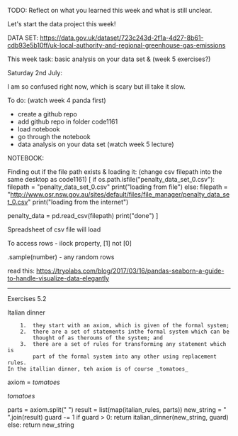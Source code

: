 TODO: Reflect on what you learned this week and what is still unclear.

Let's start the data project this week!

DATA SET: https://data.gov.uk/dataset/723c243d-2f1a-4d27-8b61-cdb93e5b10ff/uk-local-authority-and-regional-greenhouse-gas-emissions

This week task: basic analysis on your data set & (week 5 exercises?)

Saturday 2nd July:

I am so confused right now, which is scary but ill take it slow.

To do: (watch week 4 panda first)

- create a github repo
- add github repo in folder code1161
- load notebook
- go through the notebook
- data analysis on your data set (watch week 5 lecture)

NOTEBOOK:

Finding out if the file path exists & loading it:
(change csv filepath into the same desktop as code1161)
[
if os.path.isfile("penalty_data_set_0.csv"):
filepath = "penalty_data_set_0.csv"
print("loading from file")
else:
filepath = "http://www.osr.nsw.gov.au/sites/default/files/file_manager/penalty_data_set_0.csv"
print("loading from the internet")

penalty_data = pd.read_csv(filepath)
print("done")
]

Spreadsheet of csv file will load

To access rows - ilock property, [1] not [0]

.sample(number) - any random rows

read this: https://tryolabs.com/blog/2017/03/16/pandas-seaborn-a-guide-to-handle-visualize-data-elegantly

---

Exercises 5.2

Italian dinner

        1.  they start with an axiom, which is given of the formal system;
        2.  there are a set of statements inthe formal system which can be
            thought of as theroums of the system; and
        3.  there are a set of rules for transforming any statement which is
            part of the formal system into any other using replacement rules.
    In the itallian dinner, teh axiom is of course _tomatoes_

axiom = _tomatoes_

_tomatoes_

parts = axiom.split(" ")
result = list(map(italian_rules, parts))
new_string = " ".join(result)
guard -= 1
if guard > 0:
return italian_dinner(new_string, guard)
else:
return new_string
